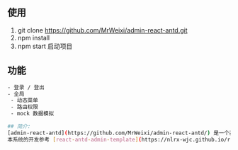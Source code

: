 ## 使用  
1. git clone https://github.com/MrWeixi/admin-react-antd.git
2. npm install
3. npm start  启动项目
## 功能
``` bash
- 登录 / 登出
- 全局
 - 动态菜单
 - 路由权限
 - mock 数据模拟

## 简介:
[admin-react-antd](https://github.com/MrWeixi/admin-react-antd/) 是一个基于 `React` 和 `Ant Design` 的后台管理系统模板。内置了用户登录/登出，动态路由等典型的业务模型，可以帮助你快速搭建企业级中后台产品原型。
本系统的开发参考 [react-antd-admin-template](https://nlrx-wjc.github.io/react-antd-admin-template/) ，之前本人都是以 ` Vue ` 技术栈为主，在github上找了热血难凉大佬的 [react-antd-admin-template]模板参考，怀着学习的态度像大佬学习。对于 ` React `算是刚入门、如有不足欢迎提 `pr` 或 `issue` 。同时可移步 [react-antd-admin-template]学习。
